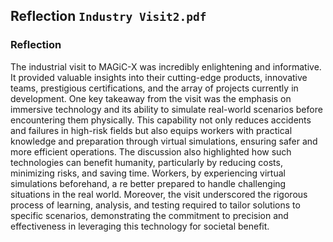 ## Reflection `Industry Visit2.pdf`

### Reflection 
The industrial visit to MAGiC-X was incredibly enlightening and informative.
It provided valuable insights into their cutting-edge products, innovative teams,
prestigious certifications, and the array of projects currently in development.
One key takeaway from the visit was the emphasis on immersive technology and its ability
to simulate real-world scenarios before encountering them physically. 
This capability not only reduces accidents and failures in high-risk fields but also equips 
workers with practical knowledge and preparation through virtual simulations, ensuring safer and more efficient operations.
The discussion also highlighted how such technologies can benefit humanity, particularly by reducing costs,
minimizing risks, and saving time. Workers, by experiencing virtual simulations beforehand, a
re better prepared to handle challenging situations in the real world.
Moreover, the visit underscored the rigorous process of learning, analysis, and testing required to tailor solutions 
to specific scenarios, demonstrating the commitment to precision and effectiveness in leveraging this technology for societal benefit.
